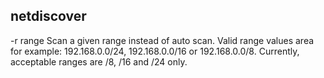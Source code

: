 ## netdiscover

-r range
    Scan a given range instead of auto scan. Valid range  values  area  for  example:  192.168.0.0/24,
    192.168.0.0/16 or 192.168.0.0/8.  Currently, acceptable ranges are /8, /16 and /24 only.


